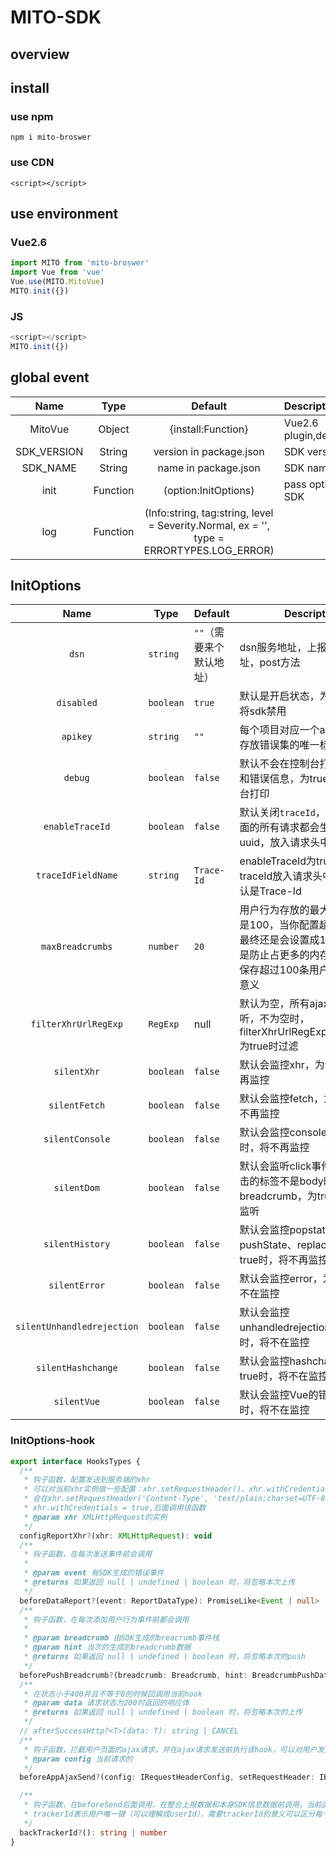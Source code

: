 # MITO-SDK

## overview

## install

### use npm

`npm i mito-broswer`

### use CDN

`<script></script>`



## use environment

### Vue2.6

```javascript
import MITO from 'mito-broswer'
import Vue from 'vue'
Vue.use(MITO.MitoVue)
MITO.init({})
```

### JS

```javascript
<script></script>
MITO.init({})
```



## global event

|    Name     |   Type   |                           Default                            | Description                              |
| :---------: | :------: | :----------------------------------------------------------: | :--------------------------------------- |
|   MitoVue   |  Object  |                      {install:Function}                      | Vue2.6 plugin,demo:Vue.use(MITO.MitoVue) |
| SDK_VERSION |  String  |                   version in package.json                    | SDK version                              |
|  SDK_NAME   |  String  |                     name in package.json                     | SDK name                                 |
|    init     | Function |                     (option:InitOptions)                     | pass options you need to Initialize SDK  |
|     log     | Function | (Info:string, tag:string, level = Severity.Normal, ex = '', type = ERRORTYPES.LOG_ERROR) |                                          |




## InitOptions
|            Name            | Type      | Default                  | Description                                                  |
| :------------------------: | --------- | ------------------------ | ------------------------------------------------------------ |
|           `dsn`            | `string`  | `""`（需要来个默认地址） | dsn服务地址，上报接口的地址，post方法                        |
|         `disabled`         | `boolean` | `true`                   | 默认是开启状态，为true时，会将sdk禁用                        |
|          `apikey`          | `string`  | `""`                     | 每个项目对应一个apikey，用于存放错误集的唯一标识             |
|          `debug`           | `boolean` | `false`                  | 默认不会在控制台打印用户行为和错误信息，为true时将会在控台打印 |
|      `enableTraceId`      | `boolean` | `false`                  | 默认关闭`traceId`，开启时，页面的所有请求都会生成一个uuid，放入请求头中      |
| `traceIdFieldName` | `string` | `Trace-Id` | enableTraceId为true时，traceId放入请求头中的key，默认是Trace-Id |
|      `maxBreadcrumbs`      | `number`  | `20`                     | 用户行为存放的最大容量，最大是100，当你配置超过100时，最终还是会设置成100，一方面是防止占更多的内存、一方面是保存超过100条用户行为没多大意义 |
| `filterXhrUrlRegExp` | `RegExp` | null | 默认为空，所有ajax都会被监听，不为空时，filterXhrUrlRegExp.test(xhr.url)为true时过滤 |
|        `silentXhr`         | `boolean` | `false`                  | 默认会监控xhr，为true时，将不再监控                          |
|       `silentFetch`        | `boolean` | `false`                  | 默认会监控fetch，为true时，将不再监控                        |
|      `silentConsole`       | `boolean` | `false`                  | 默认会监控console，为true时，将不再监控                      |
|        `silentDom`         | `boolean` | `false`                  | 默认会监听click事件，当用户点击的标签不是body时就会被放入breadcrumb，为true，将不在监听 |
|      `silentHistory`       | `boolean` | `false`                  | 默认会监控popstate、pushState、replaceState，为true时，将不再监控 |
|       `silentError`        | `boolean` | `false`                  | 默认会监控error，为true时，将不在监控                        |
| `silentUnhandledrejection` | `boolean` | `false`                  | 默认会监控unhandledrejection，为true时，将不在监控           |
|     `silentHashchange`     | `boolean` | `false`                  | 默认会监控hashchange，为true时，将不在监控                   |
|        `silentVue`         | `boolean` | `false`                  | 默认会监控Vue的错误，为true时，将不在监控                    |

### InitOptions-hook

```typescript
export interface HooksTypes {
  /**
   * 钩子函数，配置发送到服务端的xhr
   * 可以对当前xhr实例做一些配置：xhr.setRequestHeader()、xhr.withCredentials
   * 会在xhr.setRequestHeader('Content-Type', 'text/plain;charset=UTF-8')、
   * xhr.withCredentials = true,后面调用该函数
   * @param xhr XMLHttpRequest的实例
   */
  configReportXhr?(xhr: XMLHttpRequest): void
  /**
   * 钩子函数，在每次发送事件前会调用
   *
   * @param event 有SDK生成的错误事件
   * @returns 如果返回 null | undefined | boolean 时，将忽略本次上传
   */
  beforeDataReport?(event: ReportDataType): PromiseLike<Event | null> | Event | CANCEL
  /**
   * 钩子函数，在每次添加用户行为事件前都会调用
   *
   * @param breadcrumb 由SDK生成的breacrumb事件栈
   * @param hint 当次的生成的breadcrumb数据
   * @returns 如果返回 null | undefined | boolean 时，将忽略本次的push
   */
  beforePushBreadcrumb?(breadcrumb: Breadcrumb, hint: BreadcrumbPushData): BreadcrumbPushData | CANCEL
  /**
   * 在状态小于400并且不等于0的时候回调用当前hook
   * @param data 请求状态为200时返回的响应体
   * @returns 如果返回 null | undefined | boolean 时，将忽略本次的上传
   */
  // afterSuccessHttp?<T>(data: T): string | CANCEL
  /**
   * 钩子函数，拦截用户页面的ajax请求，并在ajax请求发送前执行该hook，可以对用户发送的ajax请求做xhr.setRequestHeader
   * @param config 当前请求的
   */
  beforeAppAjaxSend?(config: IRequestHeaderConfig, setRequestHeader: IBeforeAjaxSendConfig): void

  /**
   * 钩子函数，在beforeSend后面调用，在整合上报数据和本身SDK信息数据前调用，当前函数执行完后立即将数据错误信息上报至服务端
   * trackerId表示用户唯一键（可以理解成userId），需要trackerId的意义可以区分每个错误影响的用户数量
   */
  backTrackerId?(): string | number
}
```

